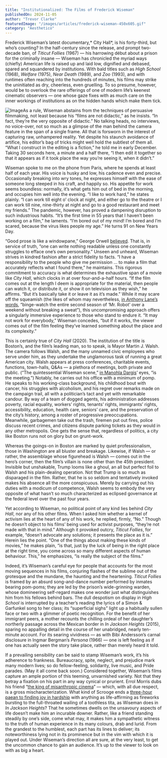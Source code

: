 ```yaml
---
title: "Institutionalized: The Films of Frederick Wiseman"
publishedOn: 2024-11-05
author: "Trevor Clarke"
featuredImage: "/images/articles/frederick-wiseman-450x605.gif"
category: "Aesthetico"
---
```


Frederick Wiseman’s latest documentary,* City Hall*, is his forty-third, but who’s counting? In the half-century since the release, and prompt two-decade ban, of *Titicut Follies* (1967) — his harrowing début about a prison for the criminally insane — Wiseman has chronicled the myriad ways (chiefly) American life is raised up and laid low, dignified and debased, spared and squandered by institutions. With bald titles such as *High School* (1968), *Welfare* (1975), *Near Death* (1989), and *Zoo* (1993), and with runtimes often reaching into the hundreds of minutes, his films may strike the uninitiated as dry, cheerless, even gruelling. To so presume, however, would be to overlook the rare offerings of one of modern life’s keenest cinematic observers — one whose gaze fixes with as much care on the inner workings of institutions as on the hidden hands which make them tick.

![Image](/images/articles/frederick-wiseman-450x605.gif)As a rule, Wiseman abstains from the techniques of persuasive filmmaking, not least because his “films are not didactic,” as he insists. “In fact, they’re the very opposite of didactic.” No talking heads, no interviews, no voice-over, not so much as a glimpse of the man behind the camera feature in the span of a single frame. All that is forsworn in the interest of capturing raw, unhampered reality. Yet despite his staunch avoidance of artifice, his editor’s bag of tricks might well hold the subtlest of them all. “What I construct in the editing is a fiction,” he told me in early December. Taking 30 seconds here, a minute and a half there, “I then edit it together so that it appears as if it took place the way you’re seeing it, when it didn’t.”

Wiseman spoke to me on the phone from Paris, where he spends at least half of each year. His voice is husky and low, his cadence even and precise. Occasionally breaking into wry tones, he expresses himself with the ease of someone long steeped in his craft, and happily so. His appetite for work seems boundless: normally, it’s what gets him out of bed in the morning, and occupies him well into the evening. “I like to work hard,” he states plainly. “I can work till eight o’ clock at night, and either go to the theatre or I can work till nine, nine-thirty at night and go to a good restaurant and meet my friends.” The pandemic, however, has proved a dampening disruption to such industrious habits. “It’s the first time in 55 years that I haven’t been working on a film,” he laments. “I’m bored out of my mind! I’m bored and I’m scared, because the virus likes people my age.” He turns 91 on New Years Day.

“Good prose is like a windowpane,” George Orwell [believed](https://www.orwellfoundation.com/the-orwell-foundation/orwell/essays-and-other-works/why-i-write/). That is, in service of truth, “one can write nothing readable unless one constantly struggles to efface one’s own personality.” Unseen and unheard, Wiseman strives in kindred fashion after a strict fidelity to facts. “I have a responsibility to the people who give me permission … to make a film that accurately reflects what I found there,” he maintains. This rigorous commitment to accuracy is what determines the exhaustive span of a movie like *City Hall*, which clocks in at over four-and-a-half hours. “If the film comes out at the length I deem is appropriate for the material, then people can watch it, or distribute it, or show it on television as they wish,” he affirms. “But it’s basically take it or leave it as it’s made.” While it may scare off the squeamish (the likes of whom may nevertheless, [in Anthony Lane’s words](https://www.newyorker.com/magazine/2017/09/18/frederick-wisemans-ex-libris), “binge-watch the entire second season of ‘Mr. Robot’ over a weekend without breaking a sweat”), this uncompromising approach offers a singularly immersive experience to those who stand to endure it. “It may not work for everybody,” Wiseman concedes, “but if it works, the viewer comes out of the film feeling they’ve learned something about the place and its complexity.”

This is certainly true of *City Hall* (2020). The institution of the title is Boston’s, and the film’s leading man, so to speak, is Mayor Martin J. Walsh. The camera follows Walsh, and the many unnamed civic employees who serve under him, as they undertake the unglamorous task of running a great American city. Walsh appears at press conferences, charitable events, functions, town-halls, Q&As — a plethora of meetings, both private and public. (“The quintessential Wiseman scene,” [in Manohla Dargis](https://www.nytimes.com/2020/10/28/movies/city-hall-review.html)’ eyes, “is the meeting.”) Notably, he carries out his office with a minimum of pomp. He speaks to his working-class background, his childhood bout with cancer, his struggles with alcoholism, and his regret over remarks made on the campaign trail, all with a politician’s tact and yet with remarkable candour. By way of a team of dogged agents, his administration addresses poverty, racial equality, workers’ rights, tenants’ rights, immigrants’ rights, accessibility, education, health care, seniors’ care, and the preservation of the city’s history, among a roster of progressive preoccupations. Meanwhile, garbagemen take out the trash, firemen put out fires, police discuss recent crimes, and citizens dispute parking tickets as they would in any other metropolis. One gets the sense that, regardless of politics, a city like Boston runs not on glory but on grunt-work.

Whereas the goings-on in Boston are marked by quiet professionalism, those in Washington are all bluster and breakage. Likewise, if Walsh — or rather, the assemblage whose figurehead is Walsh — comes out in the hero’s corner, then the film’s villain is none other than the 45th president. Invisible but unshakable, Trump looms like a ghoul, an all but perfect foil to Walsh and his plain-dealing operation. Not that Trump is so much as disparaged in the film. Rather, that he is so seldom and tentatively invoked makes his absence all the more conspicuous. Merely by carrying out his duties with a modicum of competence, Walsh seems to embody the very opposite of what hasn’t so much characterized as eclipsed governance at the federal level over the past four years.

Yet according to Wiseman, no political point of any kind lies behind *City Hall*, nor any of his other films. When I asked him whether a kernel of activism lies at the heart of any of his work, he replied, firmly, “No.” Though he doesn’t object to his films’ being used for activist purposes, “they’re not made with that in mind.” Although it provoked outcry, *Titicut Follies*, for example, “doesn’t advocate any solutions; it presents the place as it is.” Herein lies the point. “One of the things about making these kinds of movies,” he makes plain, “is that, just by the luck of being in the right place at the right time, you come across so many different aspects of human behaviour. This,” he emphasizes, “is really the subject of the films.”

Indeed, it’s Wiseman’s careful eye for people that accounts for the most moving sequences in his films, conjuring flashes of the sublime out of the grotesque and the mundane, the haunting and the heartening. *Titicut Follies* is framed by an absurd song-and-dance number performed by inmates bearing pom-poms; they are led by the prison’s wide-grinning warden, whose domineering self-regard makes one wonder just what distinguishes him from his fellows behind bars. The dull despotism on display in *High School* is interrupted by a teacher’s reading the lyrics of a Simon & Garfunkel song to her class; its “superficial sighs” light up a habitually sullen face or two with a glimmer of poetic recognition. For the benefit of her immigrant peers, a mother recounts the chilling ordeal of her daughter’s northerly passage across the Mexican border in *In Jackson Heights* (2015), sparing no appalling detail in the course of her unabridged, nearly ten-minute account. For its searing vividness — as with Bibi Andersson’s carnal disclosure in Ingmar Bergman’s *Persona* (1966) — one is left feeling as if one has actually seen the story take place, rather than merely heard it told.

If a prevailing sensibility can be said to stamp Wiseman’s work, it’s his adherence to frankness. Bureaucracy, spite, neglect, and prejudice mark many modern lives; so do fellow-feeling, solidarity, live music, and Pride parades. (May it all come back soon.) Considered together, Wiseman’s films capture an ample portion of this teeming, unvarnished variety. Not that they betray a fixation on his part in any way cynical or prurient. Errol Morris dubs his friend “[the king of misanthropic cinema](https://www.nytimes.com/2020/12/15/magazine/frederick-wiseman-documentaries.html)” — which, with all due respect, is a gross mischaracterization. What kind of Scrooge ends a [three-hour paean to finding joy in hardship](https://www.youtube.com/watch?v=w_xL_tsBtZ0) with anything as life-affirming as fireworks bursting to the full-throated wailing of a toothless tita, as Wiseman does in *In Jackson Heights*? That he sometimes dwells on the unsavoury aspects of life doesn’t make him an incurable downer. Rather, like a friend standing steadily by one’s side, come what may, it makes him a sympathetic witness to the truth of human experience in its many colours, drab and lurid. From the grandest to the humblest, each part has its lines to deliver; its noteworthiness lying not in its prominence but in the vim with which it is played out. Under Wiseman’s direction all are sure, at the very least, to get the uncommon chance to gain an audience. It’s up to the viewer to look on with as big a heart.
